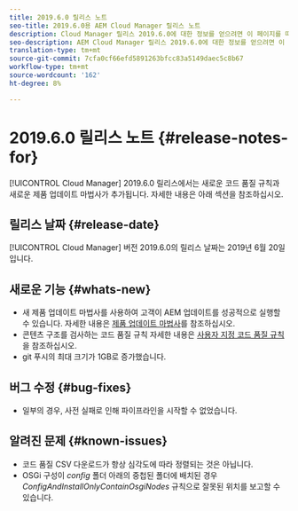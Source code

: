 ```yaml
---
title: 2019.6.0 릴리스 노트
seo-title: 2019.6.0용 AEM Cloud Manager 릴리스 노트
description: Cloud Manager 릴리스 2019.6.0에 대한 정보를 얻으려면 이 페이지를 따르십시오.
seo-description: AEM Cloud Manager 릴리스 2019.6.0에 대한 정보를 얻으려면 이 페이지를 따르십시오.
translation-type: tm+mt
source-git-commit: 7cfa0cf66efd5891263bfcc83a5149daec5c8b67
workflow-type: tm+mt
source-wordcount: '162'
ht-degree: 8%

---
```


# 2019.6.0 릴리스 노트 {#release-notes-for}

[!UICONTROL Cloud Manager] 2019.6.0 릴리스에서는 새로운 코드 품질 규칙과 새로운 제품 업데이트 마법사가 추가됩니다. 자세한 내용은 아래 섹션을 참조하십시오.

## 릴리스 날짜 {#release-date}

[!UICONTROL Cloud Manager] 버전 2019.6.0의 릴리스 날짜는 2019년 6월 20일입니다.

## 새로운 기능 {#whats-new}

* 새 제품 업데이트 마법사를 사용하여 고객이 AEM 업데이트를 성공적으로 실행할 수 있습니다. 자세한 내용은 [제품 업데이트 마법사](overview-productupdate-wizard.md)를 참조하십시오.
* 콘텐츠 구조를 검사하는 코드 품질 규칙 자세한 내용은 [사용자 지정 코드 품질 규칙](custom-code-quality-rules.md)을 참조하십시오.
* git 푸시의 최대 크기가 1GB로 증가했습니다.

## 버그 수정 {#bug-fixes}

* 일부의 경우, 사전 실패로 인해 파이프라인을 시작할 수 없었습니다.

## 알려진 문제 {#known-issues}

* 코드 품질 CSV 다운로드가 항상 심각도에 따라 정렬되는 것은 아닙니다.
* OSGi 구성이 *config* 폴더 아래의 중첩된 폴더에 배치된 경우 *ConfigAndInstallOnlyContainOsgiNodes* 규칙으로 잘못된 위치를 보고할 수 있습니다.